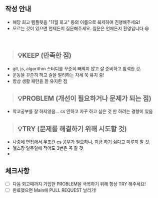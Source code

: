 ## 작성 안내

- 해당 회고 템플릿을 "11월 회고" 등의 이름으로 복제하여 진행해주세요!
- 모르는 것이 있으면 언제든지 질문해주세요. 질문은 언제든지 환영입니다 😆

<br>

> ## 💡KEEP (만족한 점)

- git, js, algorithm 스터디를 꾸준히 빼먹지 않고 잘 준비하고 참석한 것.
- 운동을 꾸준히 하고 술을 멀리하는 자세 쭉 유지 중!
- 항상 생활 패턴을 잘 유지한 점

> ## 💡PROBLEM (개선이 필요하거나 문제가 되는 점)

- 학교공부를 잘 하지않음... cs 안하고 자꾸 하고 싶은 것 만 하려는 경향이 있음

> ## 💡TRY (문제를 해결하기 위해 시도할 것)

- 나중에 면접에서 무조건 cs 공부가 필요하니, 지금 하기 싫다고 미루지 말 것.
- 헬스장 일주일에 적어도 3번은 꼭 갈 것
-

## 체크사항

- [ ] 다음 회고때까지 기입한 PROBLEM을 극복하기 위해 항상 TRY 해주세요!
- [ ] 완료했으면 Main에 PULL REQUEST 날리기!
